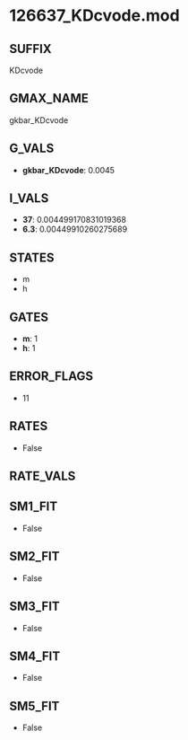 # 126637_KDcvode.mod

## SUFFIX

KDcvode

## GMAX_NAME

gkbar_KDcvode

## G_VALS

- **gkbar_KDcvode**: 0.0045

## I_VALS

- **37**: 0.004499170831019368
- **6.3**: 0.00449910260275689

## STATES

- m
- h

## GATES

- **m**: 1
- **h**: 1

## ERROR_FLAGS

- 11

## RATES

- False

## RATE_VALS


## SM1_FIT

- False

## SM2_FIT

- False

## SM3_FIT

- False

## SM4_FIT

- False

## SM5_FIT

- False

